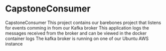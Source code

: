 # CapstoneConsumer
CapstoneConsumer
This project contains our barebones project that listens for events comming in from our Kafka broker
This application logs the messages received from the broker and can be viewed in the docker container logs
The kafka broker is running on one of our Ubuntu AWS instance
